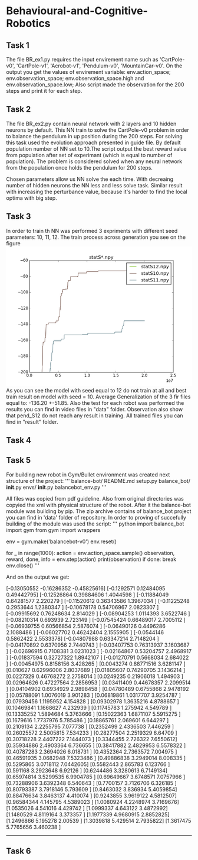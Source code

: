 # Behavioural-and-Cognitive-Robotics

## Task 1
The file BR_ex1.py requires the input envirement name such as 'CartPole-v0', 'CartPole-v1', 'Acrobot-v1', 'Pendulum-v0', 'MountainCar-v0'.
On the output you get the values of envirement variable:
env.action_space;
env.observation_space;
env.observation_space.high and env.observation_space.low;
Also script made the observation for the 200 steps and print it for each step.

## Task 2
The file BR_ex2.py contain neural network with 2 layers and 10 hidden neurons by default. This NN train to solve the CartPole-v0
problem in order to balance the pendulum in up position during the 200 steps. For solving this task used the evolution approach 
presented in guide file. By default population number of NN set to 10.The script output the best reward value from population 
after set of experimant (which is equal to number of population).
The problem is considered solved when any neural network from the population once holds the pendulum for 200 steps.

Chosen parameters allow us NN solve the each time. With decreaing number of hidden neurons the NN less and less 
solve task. Similar result with increasing the perturbance value, because it's harder to find the local optima with big step.

## Task 3
In order to train th NN was performed 3 expriments with different seed parameters: 10, 11, 12.
The train process across generation you see on the figure 
![Image of Yaktocat](https://github.com/rassabin/Behavioural-and-Cognitive-Robotics/blob/master/data/figure_1.png)
As you can see the model with seed equal to 12 do not train at all and best train result on model with seed = 10.
Average Generalization of the 3 fir files equal to: -136.20 +-51.85.
Also the test for each robot was performed the results you can find in video files in "data" folder. Observation also show that pend_S12 do not reach any result in training. 
All trained files you can find in "result" folder.

## Task 4


## Task 5
For building new robot in Gym/Bullet environment was created next structure of the project:
'''
balance-bot/
  README.md
  setup.py
  balance_bot/
    __init__.py
    envs/
      __init__.py
      balancebot_env.py
'''

All files was copied from pdf guideline. Also from original directories was copyied the xml with physical structure of the robot. 
After it the balance-bot module was building by pip. The zip archive contains of balance_bot project you can find in 'data' folder of repository.
In order to proving of succefully building of the module was used the script:
''' python
import balance_bot
import gym
from gym import wrappers

env = gym.make('balancebot-v0')
env.reset()

for _ in range(1000):
    action = env.action_space.sample()
    observation, reward, done, info = env.step(action)
    print(observation)
    if done:
        break
env.close()
'''

And on the output we get:

[-0.13050552 -0.16286352 -0.45825616]
[-0.1292571   0.12484095  0.49442795]
[-0.12526864  0.39884606  1.4044598 ]
[-0.11884049  0.64281577  2.220279  ]
[-0.11520612  0.36343586  1.3967034 ]
[-0.11225248  0.2953644   1.2380347 ]
[-0.10678178  0.54706967  2.0823307 ]
[-0.09915692  0.76248634  2.814029  ]
[-0.08904253  1.0114393   3.6522746 ]
[-0.08210314  0.693939    2.723149  ]
[-0.07545424  0.66489017  2.7005112 ]
[-0.06939755  0.60566854  2.5876074 ]
[-0.06490126  0.4496286   2.1088486 ]
[-0.06027702  0.46242404  2.1555905 ]
[-0.0544146  0.5862422  2.5533378]
[-0.04807988  0.63347214  2.7148204 ]
[-0.04170892  0.6370956   2.7440743 ]
[-0.03407753  0.76313937  3.1603687 ]
[-0.02696915  0.7108381   3.0231023 ]
[-0.02164867  0.53204757  2.4968917 ]
[-0.01837594  0.32727322  1.8942107 ]
[-0.01270791  0.5668034   2.684022  ]
[-0.00454975  0.8158156   3.428265  ]
[0.0043274  0.88771516 3.6281147 ]
[0.010627   0.62996006 2.8037689 ]
[0.01805607 0.74290705 3.1436214 ]
[0.0227329  0.46768272 2.2758014 ]
[0.0249235  0.21906018 1.494903  ]
[0.02964626 0.47227564 2.2856953 ]
[0.03411409 0.44678357 2.2099514 ]
[0.04104902 0.6934929  2.9898458 ]
[0.04780489 0.6755868  2.9478192 ]
[0.05788091 1.0076019  3.901283  ]
[0.06819861 1.0317707  3.9254787 ]
[0.07939456 1.1195952  4.154828  ]
[0.09302978 1.3635216  4.8788657 ]
[0.10469841 1.1668627  4.232939  ]
[0.11745783 1.275942   4.549789  ]
[0.13335252 1.5894684  5.3763666 ]
[0.15022363 1.6871107  5.5915275 ]
[0.1679616 1.7737976 5.785486 ]
[0.18865761 2.069601   6.644297  ]
[0.2109134 2.2255795 7.077738 ]
[0.2352499 2.4336503 7.446259 ]
[0.26025572 2.5005815  7.534233  ]
[0.28277504 2.2519329  6.64709   ]
[0.30718228 2.4407222  7.1444073 ]
[0.3344455 2.726322  7.6550612]
[0.35934886 2.4903364  6.736655  ]
[0.38417882 2.4829953  6.5578322 ]
[0.40787283 2.3694026  6.018731  ]
[0.4352364 2.7363572 7.004975 ]
[0.46591935 3.0682948  7.5323486 ]
[0.49886838 3.2949014  8.008335  ]
[0.5295865 3.0718112 7.0442605]
[0.5582443 2.865783  6.123766 ]
[0.591168  3.2923648 6.92126  ]
[0.6244486 3.3280613 6.7149134]
[0.65974814 3.5299535  6.9904785 ]
[0.69649667 3.6748571  7.0757966 ]
[0.73288906 3.6392348  6.540643  ]
[0.7700157 3.7126706 6.326185 ]
[0.80793387 3.7918146  5.793609  ]
[0.8463032 3.836934  5.4059854]
[0.88476634 3.8463137  4.410074  ]
[0.9243855 3.9619122 4.5812507]
[0.96584344 4.145795   4.5389023 ]
[1.0080924 4.2248974 3.7169676]
[1.0535026 4.541016  4.429742 ]
[1.0999337 4.643122  3.4872992]
[1.1480529 4.8119164 3.373357 ]
[1.1977339 4.9680915 2.8852825]
[1.2496866 5.195278  2.00539  ]
[1.3039818 5.429514  2.7935822]
[1.3617475 5.7765656 3.460238 ]
_______________________________________________
## Task 6


